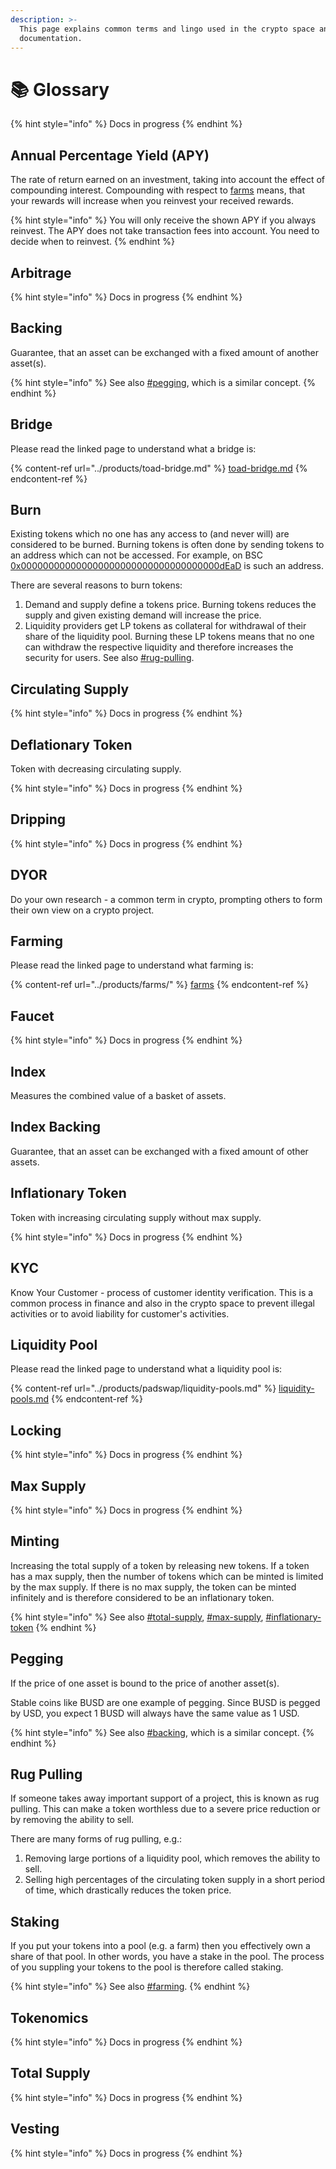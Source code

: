```yaml
---
description: >-
  This page explains common terms and lingo used in the crypto space and in this
  documentation.
---
```


# 📚 Glossary

{% hint style="info" %}
Docs in progress
{% endhint %}

## Annual Percentage Yield (APY)

The rate of return earned on an investment, taking into account the effect of compounding interest. Compounding with respect to [farms](../products/farms/ "mention") means, that your rewards will increase when you reinvest your received rewards.

{% hint style="info" %}
You will only receive the shown APY if you always reinvest. The APY does not take transaction fees into account. You need to decide when to reinvest.
{% endhint %}

## Arbitrage

{% hint style="info" %}
Docs in progress
{% endhint %}

## Backing

Guarantee, that an asset can be exchanged with a fixed amount of another asset(s).

{% hint style="info" %}
See also [#pegging](glossary.md#pegging "mention"), which is a similar concept.
{% endhint %}

## Bridge

Please read the linked page to understand what a bridge is:

{% content-ref url="../products/toad-bridge.md" %}
[toad-bridge.md](../products/toad-bridge.md)
{% endcontent-ref %}

## Burn

Existing tokens which no one has any access to (and never will) are considered to be burned. Burning tokens is often done by sending tokens to an address which can not be accessed. For example, on BSC [0x000000000000000000000000000000000000dEaD](https://bscscan.com/address/0x000000000000000000000000000000000000dead) is such an address.

There are several reasons to burn tokens:

1. Demand and supply define a tokens price. Burning tokens reduces the supply and given existing demand will increase the price.
2. Liquidity providers get LP tokens as collateral for withdrawal of their share of the liquidity pool. Burning these LP tokens means that no one can withdraw the respective liquidity and therefore increases the security for users. See also [#rug-pulling](glossary.md#rug-pulling "mention").

## Circulating Supply

{% hint style="info" %}
Docs in progress
{% endhint %}

## Deflationary Token

Token with decreasing circulating supply.

{% hint style="info" %}
Docs in progress
{% endhint %}

## Dripping

{% hint style="info" %}
Docs in progress
{% endhint %}

## DYOR

Do your own research - a common term in crypto, prompting others to form their own view on a crypto project.

## Farming

Please read the linked page to understand what farming is:

{% content-ref url="../products/farms/" %}
[farms](../products/farms/)
{% endcontent-ref %}

## Faucet

{% hint style="info" %}
Docs in progress
{% endhint %}

## Index

Measures the combined value of a basket of assets.

## Index Backing

Guarantee, that an asset can be exchanged with a fixed amount of other assets.

## Inflationary Token

Token with increasing circulating supply without max supply.

{% hint style="info" %}
Docs in progress
{% endhint %}

## KYC

Know Your Customer - process of customer identity verification. This is a common process in finance and also in the crypto space to prevent illegal activities or to avoid liability for customer's activities.

## Liquidity Pool

Please read the linked page to understand what a liquidity pool is:

{% content-ref url="../products/padswap/liquidity-pools.md" %}
[liquidity-pools.md](../products/padswap/liquidity-pools.md)
{% endcontent-ref %}

## Locking

{% hint style="info" %}
Docs in progress
{% endhint %}

## Max Supply

{% hint style="info" %}
Docs in progress
{% endhint %}

## Minting

Increasing the total supply of a token by releasing new tokens. If a token has a max supply, then the number of tokens which can be minted is limited by the max supply. If there is no max supply, the token can be minted infinitely and is therefore considered to be an inflationary token.

{% hint style="info" %}
See also [#total-supply](glossary.md#total-supply "mention"), [#max-supply](glossary.md#max-supply "mention"), [#inflationary-token](glossary.md#inflationary-token "mention")
{% endhint %}

## Pegging

If the price of one asset is bound to the price of another asset(s).

Stable coins like BUSD are one example of pegging. Since BUSD is pegged by USD, you expect 1 BUSD will always have the same value as 1 USD.

{% hint style="info" %}
See also [#backing](glossary.md#backing "mention"), which is a similar concept.
{% endhint %}

## Rug Pulling

If someone takes away important support of a project, this is known as rug pulling. This can make a token worthless due to a severe price reduction or by removing the ability to sell.

There are many forms of rug pulling, e.g.:

1. Removing large portions of a liquidity pool, which removes the ability to sell.
2. Selling high percentages of the circulating token supply in a short period of time, which drastically reduces the token price.

## Staking

If you put your tokens into a pool (e.g. a farm) then you effectively own a share of that pool. In other words, you have a stake in the pool. The process of you suppling your tokens to the pool is therefore called staking.

{% hint style="info" %}
See also [#farming](glossary.md#farming "mention").
{% endhint %}

## Tokenomics

{% hint style="info" %}
Docs in progress
{% endhint %}

## Total Supply

{% hint style="info" %}
Docs in progress
{% endhint %}

## Vesting

{% hint style="info" %}
Docs in progress
{% endhint %}
